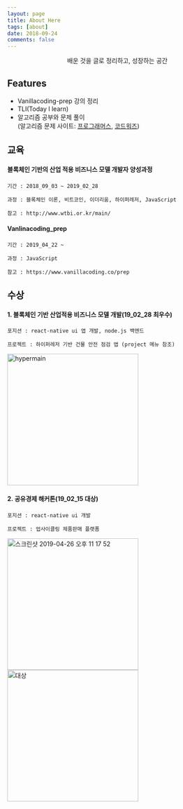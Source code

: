 ```yaml
---
layout: page
title: About Here
tags: [about]
date: 2018-09-24
comments: false
---
```

    
<center>배운 것을 글로 정리하고, 성장하는 공간</center>

## Features
* Vanillacoding-prep 강의 정리<br/>
* TLI(Today I learn)
* 알고리즘 공부와 문제 풀이 <br/>
(알고리즘 문제 사이트: <a href = "https://programmers.co.kr/">프로그래머스</a>, <a href="https://www.codewars.com/">코드워즈</a>)

## 교육

#### 블록체인 기반의 산업 적용 비즈니스 모델 개발자 양성과정
    기간 : 2018_09_03 ~ 2019_02_28
    
    과정 : 블록체인 이론, 비트코인, 이더리움, 하이퍼레저, JavaScript
    
    참고 : http://www.wtbi.or.kr/main/

#### Vanlinacoding_prep
    기간 : 2019_04_22 ~
    
    과정 : JavaScript 
    
    참고 : https://www.vanillacoding.co/prep

## 수상

#### 1. 블록체인 기반 산업적용 비즈니스 모델 개발(19_02_28 최우수)
    포지션 : react-native ui 앱 개발, node.js 백엔드 
    
    프로젝트 : 하이퍼레저 기반 건물 안전 점검 앱 (project 메뉴 참조)
   
<img width="300" alt="hypermain" src="https://user-images.githubusercontent.com/44187477/56814502-4e45b200-687a-11e9-9660-39dc4d278e79.png">      

#### 2. 공유경제 해커톤(19_02_15 대상)
    포지션 : react-native ui 개발
    
    프로젝트 : 업사이클링 제품판매 플랫폼
    
<img width="300" alt="스크린샷 2019-04-26 오후 11 17 52" src="https://user-images.githubusercontent.com/44187477/56814172-8bf60b00-6879-11e9-987e-2f7d27134fdc.png"><br>
    <img width="300" alt="대상" src="https://user-images.githubusercontent.com/44187477/56814080-518c6e00-6879-11e9-85a3-32901c1f964f.png">

